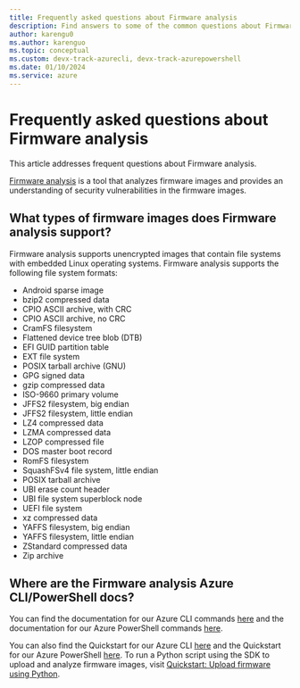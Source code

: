 ```yaml
---
title: Frequently asked questions about Firmware analysis
description: Find answers to some of the common questions about Firmware Analysis. This article includes the file systems that are supported by Firmware Analysis, and links to the Azure CLI and Azure PowerShell commands.
author: karengu0
ms.author: karenguo
ms.topic: conceptual
ms.custom: devx-track-azurecli, devx-track-azurepowershell
ms.date: 01/10/2024
ms.service: azure
---
```


# Frequently asked questions about Firmware analysis
This article addresses frequent questions about Firmware analysis. 

[Firmware analysis](./overview-firmware-analysis.md) is a tool that analyzes firmware images and provides an understanding of security vulnerabilities in the firmware images.

## What types of firmware images does Firmware analysis support?
Firmware analysis supports unencrypted images that contain file systems with embedded Linux operating systems. Firmware analysis supports the following file system formats:

* Android sparse image
* bzip2 compressed data
* CPIO ASCII archive, with CRC
* CPIO ASCII archive, no CRC
* CramFS filesystem
* Flattened device tree blob (DTB)
* EFI GUID partition table
* EXT file system
* POSIX tarball archive (GNU)
* GPG signed data
* gzip compressed data
* ISO-9660 primary volume
* JFFS2 filesystem, big endian
* JFFS2 filesystem, little endian
* LZ4 compressed data
* LZMA compressed data
* LZOP compressed file
* DOS master boot record
* RomFS filesystem
* SquashFSv4 file system, little endian
* POSIX tarball archive
* UBI erase count header
* UBI file system superblock node
* UEFI file system
* xz compressed data
* YAFFS filesystem, big endian
* YAFFS filesystem, little endian
* ZStandard compressed data
* Zip archive

## Where are the Firmware analysis Azure CLI/PowerShell docs?
You can find the documentation for our Azure CLI commands [here](/cli/azure/firmwareanalysis/firmware) and the documentation for our Azure PowerShell commands [here](/powershell/module/az.firmwareanalysis/?#firmwareanalysis).

You can also find the Quickstart for our Azure CLI [here](./quickstart-upload-firmware-using-azure-command-line-interface.md) and the Quickstart for our Azure PowerShell [here](./quickstart-upload-firmware-using-powershell.md). To run a Python script using the SDK to upload and analyze firmware images, visit [Quickstart: Upload firmware using Python](./quickstart-upload-firmware-using-python.md).

